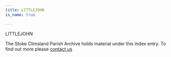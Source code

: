 ```yaml
---
title: LITTLEJOHN
is_name: true

---
```


LITTLEJOHN


The Stoke Climsland Parish Archive holds material under this index entry. To find out more please [contact us](/contact/)
